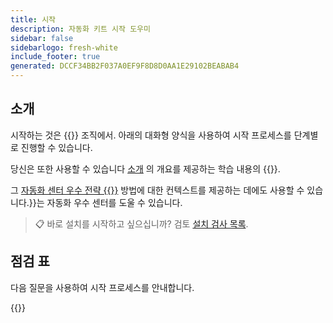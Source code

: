 ```yaml
---
title: 시작
description: 자동화 키트 시작 도우미
sidebar: false
sidebarlogo: fresh-white
include_footer: true
generated: DCCF34BB2F037A0EF9F8D8D0AA1E29102BEABAB4
---
```


## 소개

시작하는 것은 {{<product-name>}} 조직에서. 아래의 대화형 양식을 사용하여 시작 프로세스를 단계별로 진행할 수 있습니다.

당신은 또한 사용할 수 있습니다 [소개](https://learn.microsoft.com/power-automate/guidance/automation-kit/overview/introduction) 의 개요를 제공하는 학습 내용의 {{<product-name>}}.

그 [자동화 센터 우수 전략 {{<product-name>}}](https://learn.microsoft.com/power-automate/guidance/automation-kit/overview/automation-coe-strategy) 방법에 대한 컨텍스트를 제공하는 데에도 사용할 수 있습니다.<product-name>}}는 자동화 우수 센터를 도울 수 있습니다.

> 📋 바로 설치를 시작하고 싶으십니까? 검토 [설치 검사 목록](/ko/get-started/install-checklist).

## 점검 표

다음 질문을 사용하여 시작 프로세스를 안내합니다.

{{<questions name="checklist.json" completed="Thank you for your getting started feedback" showNavigationButtons=false >}}
